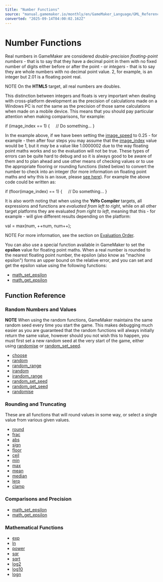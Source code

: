 ```yaml
---
title: "Number Functions"
source: "manual.gamemaker.io/monthly/en/GameMaker_Language/GML_Reference/Maths_And_Numbers/Number_Functions/Number_Functions.htm"
converted: "2025-09-14T04:00:02.162Z"
---
```


# Number Functions

Real numbers in GameMaker are considered _double-precision floating-point numbers_ - that is to say that they have a decimal point in them with no fixed number of digits either before or after the point - or _integers_ - that is to say they are whole numbers with no decimal point value. 2, for example, is an integer but 2.01 is a floating point real.

NOTE On the **HTML5** target, all real numbers are doubles.

This distinction between integers and floats is very important when dealing with cross-platform development as the precision of calculations made on a Windows PC is _not_ the same as the precision of those same calculations when made on a mobile device. This means that you should pay particular attention when making comparisons, for example:

if (image\_index == 1)
{
    // Do something...
}

In the example above, if we have been setting the [image\_speed](../../Asset_Management/Sprites/Sprite_Instance_Variables/image_speed.md) to 0.25 - for example - then after four steps you may assume that the [image\_index](../../Asset_Management/Sprites/Sprite_Instance_Variables/image_index.md) value would be 1, but it _may_ be a value like 1.0000002 due to the way floating point maths works and so the evaluation will not be true. These types of errors can be quite hard to debug and so it is always good to be aware of them and to plan ahead and use other means of checking values or to use the appropriate flooring or rounding functions (listed below) to convert the number to check into an integer (for more information on floating point maths and why this is an issue, please [see here](https://floating-point-gui.de/)). For example the above code could be written as:

if (floor(image\_index) == 1)
{
    // Do something...
}

It is also worth noting that when using the **YoYo Compiler** targets, all expressions and functions are _evaluated from left to right_, while on all other target platforms they are evaluated _from right to left_, meaning that this - for example - will give different results depending on the platform:

val = max(num, ++num, num++);

NOTE For more information, see the section on [Evaluation Order](../../../GML_Overview/Evaluation_Order.md).

You can also use a special function available in GameMaker to set the **epsilon** value for floating point maths. When a real number is rounded to the nearest floating point number, the epsilon (also know as "machine epsilon") forms an upper bound on the relative error, and you can set and get the epsilon value using the following functions:

-   [math\_set\_epsilon](../../../../../../../GameMaker_Language/GML_Reference/Maths_And_Numbers/Number_Functions/math_set_epsilon.md)
-   [math\_get\_epsilon](math_get_epsilon.md)

## Function Reference

### Random Numbers and Values

**NOTE** When using the random functions, GameMaker maintains the same random seed every time you start the game. This makes debugging much easier as you are guaranteed that the random functions will always initially return the same value, however should you not wish this to happen, you must first set a new random seed at the very start of the game, either using [randomise](randomise.md) or [random\_set\_seed](random_set_seed.md).

-   [choose](choose.md)
-   [random](random.md)
-   [random\_range](random_range.md)
-   [irandom](../../../../../../../GameMaker_Language/GML_Reference/Maths_And_Numbers/Number_Functions/irandom.md)
-   [irandom\_range](irandom_range.md)
-   [random\_set\_seed](random_set_seed.md)
-   [random\_get\_seed](random_get_seed.md)
-   [randomise](randomise.md)

### Rounding and Truncating

These are all functions that will round values in some way, or select a single value from various given values.

-   [round](round.md)
-   [frac](frac.md)
-   [abs](../../../../../../../GameMaker_Language/GML_Reference/Maths_And_Numbers/Number_Functions/abs.md)
-   [sign](sign.md)
-   [floor](floor.md)
-   [ceil](ceil.md)
-   [min](min.md)
-   [max](../../../../../../../GameMaker_Language/GML_Reference/Maths_And_Numbers/Number_Functions/max.md)
-   [mean](mean.md)
-   [median](median.md)
-   [lerp](../../../../../../../GameMaker_Language/GML_Reference/Maths_And_Numbers/Number_Functions/lerp.md)
-   [clamp](clamp.md)

### Comparisons and Precision

-   [math\_set\_epsilon](../../../../../../../GameMaker_Language/GML_Reference/Maths_And_Numbers/Number_Functions/math_set_epsilon.md)
-   [math\_get\_epsilon](math_get_epsilon.md)

### Mathematical Functions

-   [exp](exp.md)
-   [ln](ln.md)
-   [power](power.md)
-   [sqr](sqr.md)
-   [sqrt](../../../../../../../GameMaker_Language/GML_Reference/Maths_And_Numbers/Number_Functions/sqrt.md)
-   [log2](log2.md)
-   [log10](log10.md)
-   [logn](logn.md)